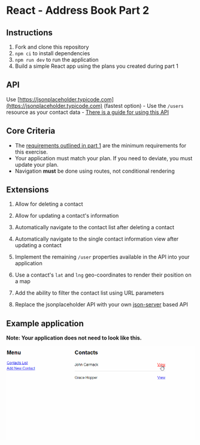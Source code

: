 # React - Address Book Part 2

## Instructions

1. Fork and clone this repository
2. `npm ci` to install dependencies
3. `npm run dev` to run the application
4. Build a simple React app using the plans you created during part 1

## API

Use [https://jsonplaceholder.typicode.com](https://jsonplaceholder.typicode.com) (fastest option)
    - Use the `/users` resource as your contact data
    - [There is a guide for using this API](https://jsonplaceholder.typicode.com/guide/)

## Core Criteria

- The [requirements outlined in part 1](https://github.com/boolean-uk/react-address-book-part-1/tree/main#requirements) are the minimum requirements for this exercise.
- Your application must match your plan. If you need to deviate, you must update your plan.
- Navigation **must** be done using routes, not conditional rendering

## Extensions

1. Allow for deleting a contact

2. Allow for updating a contact's information

3. Automatically navigate to the contact list after deleting a contact

4. Automatically navigate to the single contact information view after updating a contact

5. Implement the remaining `/user` properties available in the API into your application

6. Use a contact's `lat` and `lng` geo-coordinates to render their position on a map

7. Add the ability to filter the contact list using URL parameters

8. Replace the jsonplaceholder API with your own [json-server](https://www.npmjs.com/package/json-server) based API

## Example application

**Note: Your application does not need to look like this.**

![](./_assets/address-book.gif)
